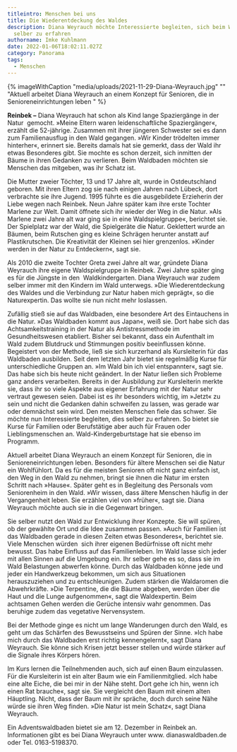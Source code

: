 ```yaml
---
titleintro: Menschen bei uns
title: Die Wiederentdeckung des Waldes
description: Diana Weyrauch möchte Interessierte begleiten, sich beim Waldbaden
  selber zu erfahren
authorname: Imke Kuhlmann
date: 2022-01-06T18:02:11.027Z
category: Panorama
tags:
  - Menschen
---
```



{% imageWithCaption "media/uploads/2021-11-29-Diana-Weyrauch.jpg" "" "Aktuell arbeitet Diana Weyrauch an einem Konzept für Senioren, die in Senioreneinrichtungen leben   " %}



**Reinbek –** Diana Weyrauch hat schon als Kind lange Spaziergänge in der Natur  gemocht. »Meine Eltern waren leidenschaftliche Spaziergänger«, erzählt die 52-jährige. Zusammen mit ihrer jüngeren Schwester sei es dann zum Familienausflug in den Wald gegangen. »Wir Kinder trödelten immer hinterher«, erinnert sie. Bereits damals hat sie gemerkt, dass der Wald ihr etwas Besonderes gibt. Sie mochte es schon derzeit, sich inmitten der Bäume in ihren Gedanken zu verlieren. Beim Waldbaden möchten sie Menschen das mitgeben, was ihr Schatz ist.

Die Mutter zweier Töchter, 13 und 17 Jahre alt, wurde in Ostdeutschland geboren. Mit ihren Eltern zog sie nach einigen Jahren nach Lübeck, dort verbrachte sie ihre Jugend. 1995 führte es die ausgebildete Erzieherin der Liebe wegen nach Reinbek. Neun Jahre später kam ihre erste Tochter Marlene zur Welt. Damit öffnete sich ihr wieder der Weg in die Natur. »Als Marlene zwei Jahre alt war ging sie in eine Waldspielgruppe«, berichtet sie. Der Spielplatz war der Wald, die Spielgeräte die Natur. Geklettert wurde an Bäumen, beim Rutschen ging es kleine Schrägen herunter anstatt auf Plastikrutschen. Die Kreativität der Kleinen sei hier grenzenlos. »Kinder werden in der Natur zu Entdeckern«, sagt sie. 

Als 2010 die zweite Tochter Greta zwei Jahre alt war, gründete Diana Weyrauch ihre eigene Waldspielgruppe in Reinbek. Zwei Jahre später ging es für die Jüngste in den  Waldkindergarten. Diana Weyrauch war zudem selber immer mit den Kindern im Wald unterwegs. »Die Wiederentdeckung des Waldes und die Verbindung zur Natur haben mich geprägt«, so die Naturexpertin. Das wollte sie nun nicht mehr loslassen. 

Zufällig stieß sie auf das Waldbaden, eine besondere Art des Eintauchens in die Natur. »Das Waldbaden kommt aus Japan«, weiß sie. Dort habe sich das Achtsamkeitstraining in der Natur als Antistressmethode im Gesundheitswesen etabliert. Bisher sei bekannt, dass ein Aufenthalt im Wald zudem Blutdruck und Stimmungen positiv beeinflussen könne. Begeistert von der Methode, ließ sie sich kurzerhand als Kursleiterin für das Waldbaden ausbilden. Seit dem letzten Jahr bietet sie regelmäßig Kurse für unterschiedliche Gruppen an. »Im Wald bin ich viel entspannter«, sagt sie. Das habe sich bis heute nicht geändert. In der Natur ließen sich Probleme ganz anders verarbeiten. Bereits in der Ausbildung zur Kursleiterin merkte sie, dass ihr so viele Aspekte aus eigener Erfahrung mit der Natur sehr vertraut gewesen seien. Dabei ist es ihr besonders wichtig, im »Jetzt« zu sein und nicht die Gedanken dahin schweifen zu lassen, was gerade war oder demnächst sein wird. Den meisten Menschen fiele das schwer. Sie möchte nun Interessierte begleiten, dies selber zu erfahren. So bietet sie Kurse für Familien oder Berufstätige aber auch für Frauen oder Lieblingsmenschen an. Wald-Kindergeburtstage hat sie ebenso im Programm. 

Aktuell arbeitet Diana Weyrauch an einem Konzept für Senioren, die in Senioreneinrichtungen leben. Besonders für ältere Menschen sei die Natur ein Wohlfühlort. Da es für die meisten Senioren oft nicht ganz einfach ist, den Weg in den Wald zu nehmen, bringt sie ihnen die Natur im ersten Schritt nach »Hause«. Später geht es in Begleitung des Personals vom Seniorenheim in den Wald. »Wir wissen, dass ältere Menschen häufig in der Vergangenheit leben. Sie erzählen viel von »früher«, sagt sie. Diana Weyrauch möchte auch sie in die Gegenwart bringen.  

Sie selber nutzt den Wald zur Entwicklung ihrer Konzepte. Sie will spüren, ob der gewählte Ort und die Idee zusammen passen. »Auch für Familien ist das Waldbaden gerade in diesen Zeiten etwas Besonderes«, berichtet sie. Viele Menschen würden  sich ihrer eigenen Bedürfnisse oft nicht mehr bewusst. Das habe Einfluss auf das Familienleben. Im Wald lasse sich jeder mit allen Sinnen auf die Umgebung ein. Ihr selber gehe es so, dass sie im Wald Belastungen abwerfen könne. Durch das Waldbaden könne jede und jeder ein Handwerkzeug bekommen, um sich aus Situationen herauszuziehen und zu entschleunigen. Zudem stärken die Waldaromen die Abwehrkräfte. »Die Terpentine, die die Bäume abgeben, werden über die Haut und die Lunge aufgenommen«, sagt die Waldexpertin. Beim achtsamen Gehen werden die Gerüche intensiv wahr genommen. Das beruhige zudem das vegetative Nervensystem.

Bei der Methode ginge es nicht um lange Wanderungen durch den Wald, es geht um das Schärfen des Bewusstseins und Spüren der Sinne. »Ich habe mich durch das Waldbaden erst richtig kennengelernt«, sagt Diana Weyrauch. Sie könne sich Krisen jetzt besser stellen und würde stärker auf die Signale ihres Körpers hören. 

Im Kurs lernen die Teilnehmenden auch, sich auf einen Baum einzulassen. Für die Kursleiterin ist ein alter Baum wie ein Familienmitglied. »Ich habe eine alte Eiche, die bei mir in der Nähe steht. Dort gehe ich hin, wenn ich einen Rat brauche«, sagt sie. Sie vergleicht den Baum mit einem alten Häuptling. Nicht, dass der Baum mit ihr spräche, doch durch seine Nähe würde sie ihren Weg finden. »Die Natur ist mein Schatz«, sagt Diana Weyrauch. 

Ein Adventswaldbaden bietet sie am 12. Dezember in Reinbek an. Informationen gibt es bei Diana Weyrauch unter www. dianaswaldbaden.de oder Tel. 0163-5198370.